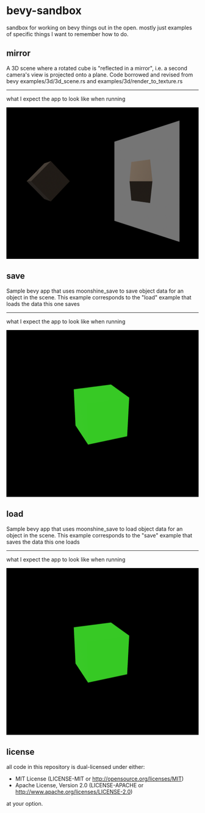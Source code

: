 # bevy-sandbox
sandbox for working on bevy things out in the open. mostly just examples of specific things I want to remember how to do.

## mirror

A 3D scene where a rotated cube is "reflected in a mirror", i.e. a second camera's view is
projected onto a plane. Code borrowed and revised from bevy examples/3d/3d_scene.rs and
examples/3d/render_to_texture.rs

---

what I expect the app to look like when running

![emissive green cube on a purple background](/img/mirror.png)

## save

Sample bevy app that uses moonshine_save to save object data for an object in the scene.
This example corresponds to the "load" example that loads the data this one saves

---

what I expect the app to look like when running

![emissive green cube on a purple background](/img/save-load.png)

## load

Sample bevy app that uses moonshine_save to load object data for an object in the scene.
This example corresponds to the "save" example that saves the data this one loads

---

what I expect the app to look like when running

![emissive green cube on a purple background](/img/save-load.png)

## license
all code in this repository is dual-licensed under either:
- MIT License (LICENSE-MIT or http://opensource.org/licenses/MIT)
- Apache License, Version 2.0 (LICENSE-APACHE or http://www.apache.org/licenses/LICENSE-2.0)

at your option. 
